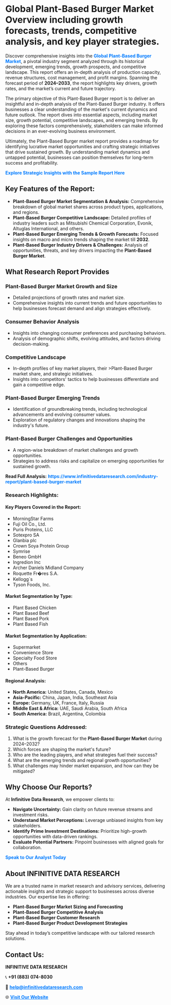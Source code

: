 <h1>Global Plant-Based Burger Market Overview including growth forecasts, trends, competitive analysis, and key player strategies.</h1>
<p>
Discover comprehensive insights into the 
<a href="https://www.infinitivedataresearch.com/industry-report/plant-based-burger-market" rel="dofollow" style="color: #007BFF; text-decoration: none;"><strong>Global Plant-Based Burger Market</strong></a>, a pivotal industry segment analyzed through its historical development, emerging trends, growth prospects, and competitive landscape. This report offers an in-depth analysis of production capacity, revenue structures, cost management, and profit margins. Spanning the forecast period of <strong>2024–2033</strong>, the report highlights key drivers, growth rates, and the market’s current and future trajectory.
</p>
<p>
The primary objective of this Plant-Based Burger report is to deliver an insightful and in-depth analysis of the Plant-Based Burger industry. It offers businesses a clear understanding of the market's current dynamics and future outlook. The report dives into essential aspects, including market size, growth potential, competitive landscapes, and emerging trends. By exploring these factors comprehensively, stakeholders can make informed decisions in an ever-evolving business environment.
</p>
<p>
Ultimately, the Plant-Based Burger market report provides a roadmap for identifying lucrative market opportunities and crafting strategic initiatives that drive sustained growth. By understanding market dynamics and untapped potential, businesses can position themselves for long-term success and profitability.
</p>
<p>
<a href="https://www.infinitivedataresearch.com/request-sample/reportId=111469" style="color: #007BFF; text-decoration: none;"><strong>Explore Strategic Insights with the Sample Report Here</strong></a>
</p>

<h2>Key Features of the Report:</h2>
<ul>
<li><strong>Plant-Based Burger Market Segmentation & Analysis:</strong> Comprehensive breakdown of global market shares across product types, applications, and regions.</li>
<li><strong>Plant-Based Burger Competitive Landscape:</strong> Detailed profiles of industry leaders such as Mitsubishi Chemical Corporation, Evonik, Altuglas International, and others.</li>
<li><strong>Plant-Based Burger Emerging Trends & Growth Forecasts:</strong> Focused insights on macro and micro trends shaping the market till <strong>2032</strong>.</li>
<li><strong>Plant-Based Burger Industry Drivers & Challenges:</strong> Analysis of opportunities, threats, and key drivers impacting the <strong>Plant-Based Burger Market</strong>.</li>
</ul>

<h2>What Research Report Provides</h2>
<h3>Plant-Based Burger Market Growth and Size</h3>
<ul>
<li>Detailed projections of growth rates and market size.</li>
<li>Comprehensive insights into current trends and future opportunities to help businesses forecast demand and align strategies effectively.</li>
</ul>

<h3>Consumer Behavior Analysis</h3>
<ul>
<li>Insights into changing consumer preferences and purchasing behaviors.</li>
<li>Analysis of demographic shifts, evolving attitudes, and factors driving decision-making.</li>
</ul>

<h3>Competitive Landscape</h3>
<ul>
<li>In-depth profiles of key market players, their >Plant-Based Burger market share, and strategic initiatives.</li>
<li>Insights into competitors' tactics to help businesses differentiate and gain a competitive edge.</li>
</ul>

<h3>Plant-Based Burger Emerging Trends</h3>
<ul>
<li>Identification of groundbreaking trends, including technological advancements and evolving consumer values.</li>
<li>Exploration of regulatory changes and innovations shaping the industry's future.</li>
</ul>

<h3>Plant-Based Burger Challenges and Opportunities</h3>
<ul>
<li>A region-wise breakdown of market challenges and growth opportunities.</li>
<li>Strategies to address risks and capitalize on emerging opportunities for sustained growth.</li>
</ul>
<p><strong>Read Full Analysis:</strong> <a href="https://www.infinitivedataresearch.com/industry-report/plant-based-burger-market" rel="dofollow" style="color: #007BFF; text-decoration: none;"><strong>https://www.infinitivedataresearch.com/industry-report/plant-based-burger-market</strong></a></p>
<h3>Research Highlights:</h3>
<h4>Key Players Covered in the Report:</h4>
<ul><li>MorningStar Farms</li><li>Fuji Oil Co., Ltd.</li><li>Puris Proteins, LLC</li><li>Sotexpro SA</li><li>Glanbia plc</li><li>Crown Soya Protein Group</li><li>Symrise</li><li>Beneo GmbH</li><li>Ingredion Inc</li><li>Archer Daniels Midland Company</li><li>Roquette Fr�res S.A.</li><li>Kellogg`s</li><li>Tyson Foods, Inc.</li></ul>
<h4>Market Segmentation by Type:</h4>
<ul><li>Plant Based Chicken</li><li>Plant Based Beef</li><li>Plant Based Pork</li><li>Plant Based Fish</li></ul>
<h4>Market Segmentation by Application:</h4>
<ul><li>Supermarket</li><li>Convenience Store</li><li>Specialty Food Store</li><li>Others</li><li>Plant-Based Burger</li></ul>

<h4>Regional Analysis:</h4>
<ul>
<li><strong>North America:</strong> United States, Canada, Mexico</li>
<li><strong>Asia-Pacific:</strong> China, Japan, India, Southeast Asia</li>
<li><strong>Europe:</strong> Germany, UK, France, Italy, Russia</li>
<li><strong>Middle East & Africa:</strong> UAE, Saudi Arabia, South Africa</li>
<li><strong>South America:</strong> Brazil, Argentina, Colombia</li>
</ul>

<h3>Strategic Questions Addressed:</h3>
<ol>
<li>What is the growth forecast for the <strong>Plant-Based Burger Market</strong> during 2024–2032?</li>
<li>Which forces are shaping the market's future?</li>
<li>Who are the leading players, and what strategies fuel their success?</li>
<li>What are the emerging trends and regional growth opportunities?</li>
<li>What challenges may hinder market expansion, and how can they be mitigated?</li>
</ol>

<h2>Why Choose Our Reports?</h2>
<p>At <strong>Infinitive Data Research</strong>, we empower clients to:</p>
<ul>
<li><strong>Navigate Uncertainty:</strong> Gain clarity on future revenue streams and investment risks.</li>
<li><strong>Understand Market Perceptions:</strong> Leverage unbiased insights from key stakeholders.</li>
<li><strong>Identify Prime Investment Destinations:</strong> Prioritize high-growth opportunities with data-driven rankings.</li>
<li><strong>Evaluate Potential Partners:</strong> Pinpoint businesses with aligned goals for collaboration.</li>
</ul>
<p><a href="https://www.infinitivedataresearch.com/industry-report/plant-based-burger-market" rel="dofollow" style="color: #007BFF; text-decoration: none;"><strong>Speak to Our Analyst Today</strong></a></p>

<h2>About INFINITIVE DATA RESEARCH</h2>
<p>We are a trusted name in market research and advisory services, delivering actionable insights and strategic support to businesses across diverse industries. Our expertise lies in offering:</p>
<ul>
<li><strong>Plant-Based Burger Market Sizing and Forecasting</strong></li>
<li><strong>Plant-Based Burger Competitive Analysis</strong></li>
<li><strong>Plant-Based Burger Customer Research</strong></li>
<li><strong>Plant-Based Burger Product Development Strategies</strong></li>
</ul>
<p>Stay ahead in today’s competitive landscape with our tailored research solutions.</p>

<h2>Contact Us:</h2>
<p><strong>INFINITIVE DATA RESEARCH</strong></p>
<p>📞 <strong>+91 (883) 074-8030</strong></p>
<p>📧 <strong><a href="mailto:help@infinitivedataresearch.com" style="color: #007BFF;">help@infinitivedataresearch.com</a></strong></p>
<p>🌐 <strong><a href="https://www.infinitivedataresearch.com" rel="dofollow" style="color: #007BFF;">Visit Our Website</a></strong></p>